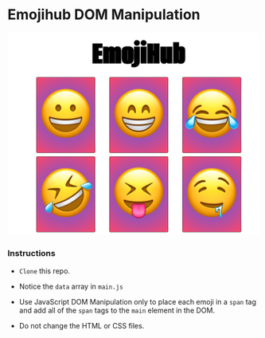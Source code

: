 # Emojihub DOM Manipulation

![Emoji Page](emoji-page.png)

### Instructions

- `Clone` this repo.

- Notice the `data` array in `main.js`

- Use JavaScript DOM Manipulation only to place each emoji in a `span` tag and add all of the `span` tags to the `main` element in the DOM.

- Do not change the HTML or CSS files.
